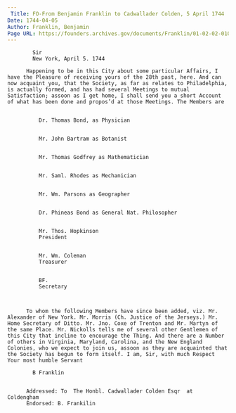 ```yaml
---
 Title: FO-From Benjamin Franklin to Cadwallader Colden, 5 April 1744
Date: 1744-04-05
Author: Franklin, Benjamin
Page URL: https://founders.archives.gov/documents/Franklin/01-02-02-0104
---
```


          
            Sir
            New York, April 5. 1744
          
          Happening to be in this City about some particular Affairs, I have the Pleasure of receiving yours of the 28th past, here. And can now acquaint you, that the Society, as far as relates to Philadelphia, is actually formed, and has had several Meetings to mutual Satisfaction; assoon as I get home, I shall send you a short Account of what has been done and propos’d at those Meetings. The Members are
          
            
              Dr. Thomas Bond, as Physician
            
            
              Mr. John Bartram as Botanist
            
            
              Mr. Thomas Godfrey as Mathematician
            
            
              Mr. Saml. Rhodes as Mechanician
            
            
              Mr. Wm. Parsons as Geographer
            
            
              Dr. Phineas Bond as General Nat. Philosopher
            
            
              Mr. Thos. Hopkinson
              President
            
            
              Mr. Wm. Coleman
              Treasurer
            
            
              BF.
              Secretary
            
          
          
          To whom the following Members have since been added, viz. Mr. Alexander of New York. Mr. Morris (Ch. Justice of the Jerseys.) Mr. Home Secretary of Ditto. Mr. Jno. Coxe of Trenton and Mr. Martyn of the same Place. Mr. Nickolls tells me of several other Gentlemen of this City that incline to encourage the Thing. And there are a Number of others in Virginia, Maryland, Carolina, and the New England Colonies, who we expect to join us, assoon as they are acquainted that the Society has begun to form itself. I am, Sir, with much Respect Your most humble Servant
          
            B Franklin
          
         
          Addressed: To  The Honbl. Cadwallader Colden Esqr  at  Coldengham
          Endorsed: B. Frankilin
        
